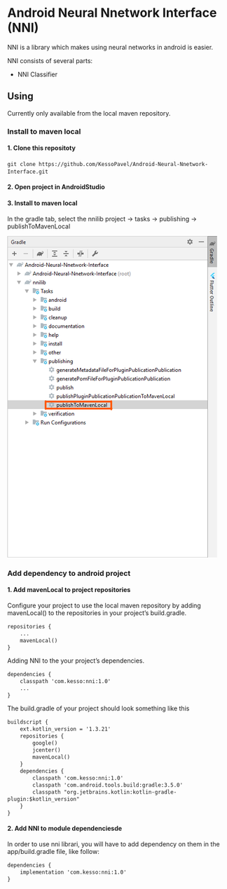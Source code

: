 # Android Neural Nnetwork Interface (NNI)

NNI is a library which makes using neural networks in android is easier.

NNI consists of several parts:

* NNI Classifier

## Using

Currently only available from the local maven repository.

### Install to maven local

#### 1. Clone this repositoty

` git clone https://github.com/KessoPavel/Android-Neural-Nnetwork-Interface.git `

#### 2. Open project in AndroidStudio

#### 3. Install to maven local

In the gradle tab, select the nnilib project -> tasks -> publishing -> publishToMavenLocal

![maven local](guides/maven_locak.png)

### Add dependency to android project

#### 1. Add mavenLocal to project repositories

Configure your project to use the local maven repository by adding mavenLocal() to the repositories in your project’s build.gradle.

```
repositories {
    ...
    mavenLocal()
}
```

Adding NNI to the your project’s dependencies.

```
dependencies {
    classpath 'com.kesso:nni:1.0'
    ...
}
```

The build.gradle of your project should look something like this

```
buildscript {
    ext.kotlin_version = '1.3.21'
    repositories {
        google()
        jcenter()
        mavenLocal()
    }
    dependencies {
        classpath 'com.kesso:nni:1.0'
        classpath 'com.android.tools.build:gradle:3.5.0'
        classpath "org.jetbrains.kotlin:kotlin-gradle-plugin:$kotlin_version"
    }
}
```

#### 2. Add NNI to module dependenciesde

In order to use nni librari, you will have to add dependency on them in the app/build.gradle file, like follow:

```
dependencies {
    implementation 'com.kesso:nni:1.0'
}
```
